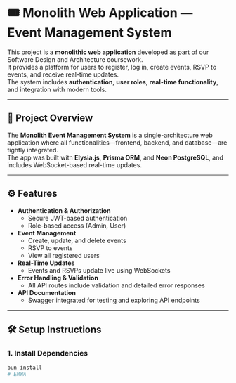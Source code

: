 # 🎟️ Monolith Web Application — Event Management System

This project is a **monolithic web application** developed as part of our Software Design and Architecture coursework.  
It provides a platform for users to register, log in, create events, RSVP to events, and receive real-time updates.  
The system includes **authentication**, **user roles**, **real-time functionality**, and integration with modern tools.

---

## 🧠 Project Overview

The **Monolith Event Management System** is a single-architecture web application where all functionalities—frontend, backend, and database—are tightly integrated.  
The app was built with **Elysia.js**, **Prisma ORM**, and **Neon PostgreSQL**, and includes WebSocket-based real-time updates.

---

## ⚙️ Features

- **Authentication & Authorization**
  - Secure JWT-based authentication
  - Role-based access (Admin, User)
- **Event Management**
  - Create, update, and delete events
  - RSVP to events
  - View all registered users
- **Real-Time Updates**
  - Events and RSVPs update live using WebSockets
- **Error Handling & Validation**
  - All API routes include validation and detailed error responses
- **API Documentation**
  - Swagger integrated for testing and exploring API endpoints

---

## 🛠️ Setup Instructions

### 1. Install Dependencies
```bash
bun install
# EMWA
